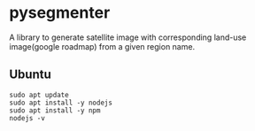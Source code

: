 # pysegmenter
A library to generate satellite image with corresponding land-use image(google roadmap)  from a given region name.


## Ubuntu

```
sudo apt update
sudo apt install -y nodejs
sudo apt install -y npm
nodejs -v
```
